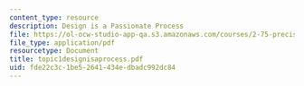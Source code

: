 ```yaml
---
content_type: resource
description: Design is a Passionate Process
file: https://ol-ocw-studio-app-qa.s3.amazonaws.com/courses/2-75-precision-machine-design-fall-2001/fde22c3c1be52641434edbadc992dc84_topic1designisaprocess.pdf
file_type: application/pdf
resourcetype: Document
title: topic1designisaprocess.pdf
uid: fde22c3c-1be5-2641-434e-dbadc992dc84
---
```

